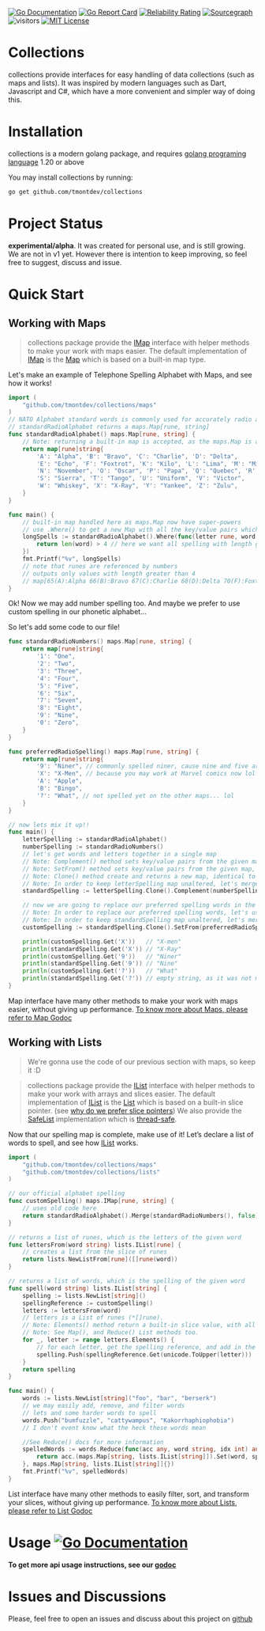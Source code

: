 [![Go Documentation](https://godocs.io/github.com/tmontdev/collections?status.svg)](https://godocs.io/github.com/tmontdev/collections)
[![Go Report Card](https://goreportcard.com/badge/github.com/tmontdev/collections)](https://goreportcard.com/report/github.com/tmontdev/collections)
[![Reliability Rating](https://sonarcloud.io/api/project_badges/measure?project=tmontdev_iterable&metric=reliability_rating)](https://sonarcloud.io/summary/new_code?id=tmontdev_iterable)
[![Sourcegraph](https://sourcegraph.com/github.com/tmontdev/collections/-/badge.svg)](https://sourcegraph.com/github.com/tmontdev/collections?badge)
![visitors](https://visitor-badge.laobi.icu/badge?page_id=tmontdev.collections)
[![MIT License](https://img.shields.io/badge/License-MIT-green.svg)](https://github.com/tmontdev/collections/blob/main/LICENSE)

# Collections

collections provide interfaces for easy handling of data collections (such as maps and lists). It was inspired by modern languages such as Dart, Javascript and C#, which have a more convenient and simpler way of doing this.

# Installation

collections is a modern golang package, and requires [golang programing language](https://go.dev/doc/install) 1.20 or above

You may install collections by running:

```bash
go get github.com/tmontdev/collections
```

# Project Status

**experimental/alpha**.
It was created for personal use, and is still growing. We are not in v1 yet.
However there is intention to keep improving, so feel free to suggest, discuss and issue.

# Quick Start

## Working with Maps

> collections package provide the [IMap](https://godocs.io/github.com/tmontdev/collections/maps/#IMap) interface with helper methods to make your work with maps easier. The default implementation of [IMap](https://godocs.io/github.com/tmontdev/collections#Map) is the [Map](https://godocs.io/github.com/tmontdev/collectionsmaps/#Map) which is based on a built-in map type.

Let's make an example of Telephone Spelling Alphabet with Maps, and see how it works!

```go
import (
    "github.com/tmontdev/collections/maps"
)
// NATO Alphabet standard words is commonly used for accurately radio and telephone communication
// standardRadioAlphabet returns a maps.Map[rune, string]
func standardRadioAlphabet() maps.Map[rune, string] {
	// Note: returning a built-in map is accepted, as the maps.Map is a map type
	return map[rune]string{
		'A': "Alpha", 'B': "Bravo", 'C': "Charlie", 'D': "Delta",
		'E': "Echo", 'F': "Foxtrot", 'K': "Kilo", 'L': "Lima", 'M': "Mike",
		'N': "November", 'O': "Oscar", 'P': "Papa", 'Q': "Quebec", 'R': "Romeu",
		'S': "Sierra", 'T': "Tango", 'U': "Uniform", 'V': "Victor",
		'W': "Whiskey", 'X': "X-Ray", 'Y': "Yankee", 'Z': "Zulu",
	}
}

func main() {
	// built-in map handled here as maps.Map now have super-powers
	// use .Where() to get a new Map with all the key/value pairs which satisfies your predicate
	longSpells := standardRadioAlphabet().Where(func(letter rune, word string) bool {
		return len(word) > 4 // here we want all spelling with length greater than 4
	})
	fmt.Printf("%v", longSpells)
	// note that runes are referenced by numbers
	// outputs only values with length greater than 4
	// map[65(A):Alpha 66(B):Bravo 67(C):Charlie 68(D):Delta 70(F):Foxtrot 78(N):November 79(O):Oscar 81(Q):Quebec 82(R):Romeu 83(S):Sierra 84(T):Tango 85(U):Uniform 86(V):Victor 87(W):Whiskey 88(X):X-Ray 89(Y):Yankee]
}
```

Ok! Now we may add number spelling too. And maybe we prefer to use custom spelling in our phonetic alphabet…

So let's add some code to our file!

```go
func standardRadioNumbers() maps.Map[rune, string] {
	return map[rune]string{
		'1': "One",
		'2': "Two",
		'3': "Three",
		'4': "Four",
		'5': "Five",
		'6': "Six",
		'7': "Seven",
		'8': "Eight",
		'9': "Nine",
		'0': "Zero",
	}
}

func preferredRadioSpelling() maps.Map[rune, string] {
	return map[rune]string{
		'9': "Niner", // commonly spelled niner, cause nine and five are easily confused
		'X': "X-Men", // because you may work at Marvel comics now lol
		'A': "Apple",
		'B': "Bingo",
		'?': "What", // not spelled yet on the other maps... lol
	}
}

// now lets mix it up!!
func main() {
	letterSpelling := standardRadioAlphabet()
	numberSpelling := standardRadioNumbers()
	// let's get words and letters together in a single map
	// Note: Complement() method sets key/value pairs from the given map, into itself... on key conflict, keeps original value
	// Note: SetFrom() method sets key/value pairs from the given map, into itself... on key conflict, sets the new value from given map
	// Note: Clone() method create and returns a new map, identical to the original.
	// Note: In order to keep letterSpelling map unaltered, let's merge numberSpelling in its Clone
	standardSpelling := letterSpelling.Clone().Complement(numberSpelling)

	// now we are going to replace our preferred spelling words in the alphabet.
	// Note: In order to replace our preferred spelling words, let's use SetFrom() method instead of Complement()
	// Note: In order to keep standardSpelling map unaltered, let's merge preferredRadioSpelling() result in its Clone
	customSpelling := standardSpelling.Clone().SetFrom(preferredRadioSpelling())

	println(customSpelling.Get('X'))   // "X-men"
	println(standardSpelling.Get('X')) // "X-Ray"
	println(customSpelling.Get('9'))   // "Niner"
	println(standardSpelling.Get('9')) // "Nine"
	println(customSpelling.Get('?'))   // "What"
	println(standardSpelling.Get('?')) // empty string, as it was not mapped
}
```

Map interface have many other methods to make your work with maps easier, without giving up performance. [To know more about Maps, please refer to Map Godoc](https://godocs.io/github.com/tmontdev/collections/maps#IMap)

## Working with Lists

> We're gonna use the code of our previous section with maps, so keep it :D

> collections package provide the [IList](https://godocs.io/github.com/tmontdev/collections/lists#IList) interface with helper methods to make your work with arrays and slices easier. The default implementation of [IList](https://godocs.io/github.com/tmontdev/collections/lists#IList) is the [List](https://godocs.io/github.com/tmontdev/collections/lists/#List) which is based on a built-in slice pointer. (see [why do we prefer slice pointers](https://medium.com/swlh/golang-tips-why-pointers-to-slices-are-useful-and-how-ignoring-them-can-lead-to-tricky-bugs-cac90f72e77b#:~:text=The%20pointer%20to%20a%20slice,those%20who%20call%20the%20function.))
> We also provide the [SafeList](https://godocs.io/github.com/tmontdev/collections/lists#SafeList) implementation which is [thread-safe](https://en.wikipedia.org/wiki/Thread_safety).

Now that our spelling map is complete, make use of it! Let’s declare a list of words to spell, and see how [IList](https://godocs.io/github.com/tmontdev/collections/lists#IList) works.

```go
import (
    "github.com/tmontdev/collections/maps"
    "github.com/tmontdev/collections/lists"
)

// our official alphabet spelling
func customSpelling() maps.IMap[rune, string] {
	// uses old code here
	return standardRadioAlphabet().Merge(standardRadioNumbers(), false).Merge(preferredRadioSpelling(), true)
}

// returns a list of runes, which is the letters of the given word
func lettersFrom(word string) lists.IList[rune] {
	// creates a list from the slice of runes
	return lists.NewListFrom[rune]([]rune(word))
}

// returns a list of words, which is the spelling of the given word
func spell(word string) lists.IList[string] {
	spelling := lists.NewList[string]()
	spellingReference := customSpelling()
	letters := lettersFrom(word)
	// letters is a List of runes (*[]rune).
	// Note: Elements() method return a built-in slice value, with all elements of the list
	// Note: See Map(), and Reduce() List methods too.
	for _, letter := range letters.Elements() {
		// for each letter, get the spelling reference, and add in the spelling word list
		spelling.Push(spellingReference.Get(unicode.ToUpper(letter)))
	}
	return spelling
}

func main() {
	words := lists.NewList[string]("foo", "bar", "berserk")
	// we may easily add, remove, and filter words
	// lets and some harder words to spell
	words.Push("bumfuzzle", "cattywampus", "Kakorrhaphiophobia")
	// I don't event know what the heck these words mean

	//See Reduce() docs for more information
	spelledWords := words.Reduce(func(acc any, word string, idx int) any {
		return acc.(maps.Map[string, lists.IList[string]]).Set(word, spell(word))
	}, maps.Map[string, lists.IList[string]]{})
	fmt.Printf("%v", spelledWords)
}
```

List interface have many other methods to easily filter, sort, and transform your slices, without giving up performance. [To know more about Lists, please refer to List Godoc](https://godocs.io/github.com/tmontdev/collections/lists#IList)

# Usage [![Go Documentation](https://godocs.io/github.com/tmontdev/collections?status.svg)](https://godocs.io/github.com/tmontdev/collections)

**To get more api usage instructions, see our [godoc](https://godocs.io/github.com/tmontdev/collections)**

# Issues and Discussions

Please, feel free to open an issues and discuss about this project on [github](https://github.com/tmontdev/collections)

